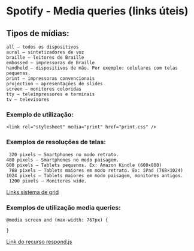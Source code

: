 # Spotify - Media queries (links úteis)
## Tipos de mídias:
```
all – todos os dispositivos
aural – sintetizadores de voz
braille – leitores de Braille
embossed – impressoras de Braille
handheld – dispositivos de mão. Por exemplo: celulares com telas pequenas.
print – impressoras convencionais
projection – apresentações de slides
screen – monitores coloridas
tty – teleimpressores e terminais
tv – televisores
```

### Exemplo de utilização:
```
<link rel="stylesheet" media="print" href="print.css" /> 
```

### Exemplos de resoluções de telas:

```
￼320 pixels – Smartphones no modo retrato.
480 pixels – Smartphones no modo paisagem.
600 pixels – Tablets pequenos. Ex: Amazon Kindle (600×800)
￼768 pixels – Tablets maiores em modo retrato. Ex: iPad (768×1024)
1024 pixels – Tablets maiores em modo paisagem, monitores antigos.
￼1200 pixels – Monitores wide.
```

[Links sistema de grid](http://getbootstrap.com/css/#grid)

### Exemplos de utilização media queries:

```
@media screen and (max-width: 767px) {
 
}
```

[Link do recurso respond.js](https://cdnjs.com/libraries/respond.js/)